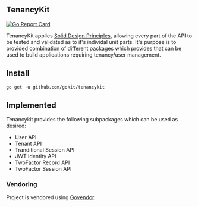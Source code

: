TenancyKit
-----------

[![Go Report Card](https://goreportcard.com/badge/github.com/gokit/tenancykit)](https://goreportcard.com/report/github.com/gokit/tenancykit)

TenancyKit applies [Solid Design Principles](https://dave.cheney.net/2016/08/20/solid-go-design), allowing every part of the API to be tested 
and validated as to it's individal unit parts. It's purpose is to provided combination of different packages which provides that can be used 
to build applications requiring tenancy/user management.

## Install

```
go get -u github.com/gokit/tenancykit
```

## Implemented

Tenancykit provides the following subpackages which can be used as desired:

- User API
- Tenant API
- Tranditional Session API
- JWT Identity API
- TwoFactor Record API
- TwoFactor Session API

### Vendoring

Project is vendored using [Govendor](https://github.com/kardianos/govendor).